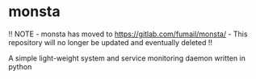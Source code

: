 monsta
======

!! NOTE - monsta has moved to https://gitlab.com/fumail/monsta/ - This repository will no longer be updated and eventually deleted !!

A simple light-weight system and service monitoring daemon written in python

